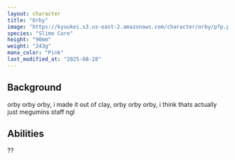 ```yaml
---
layout: character
title: "Orby"
image: "https://kyuukei.s3.us-east-2.amazonaws.com/character/orby/pfp.png"
species: "Slime Core"
height: "90mm"
weight: "243g"
mana_color: "Pink"
last_modified_at: "2025-08-28"
---
```


## Background

orby orby orby, i made it out of clay, orby orby orby, i think thats actually just megumins staff ngl

## Abilities

??
